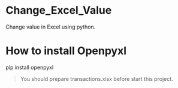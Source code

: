 # Change_Excel_Value
Change value in Excel using python.

# How to install Openpyxl
pip install openpyxl

> You should prepare transactions.xlsx before start this project.
